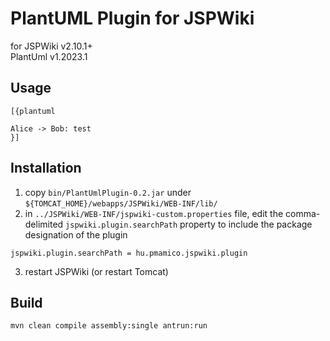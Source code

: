 # PlantUML Plugin for JSPWiki
for JSPWiki v2.10.1+  
PlantUml v1.2023.1

## Usage

```
[{plantuml 

Alice -> Bob: test
}]
```

## Installation

1. copy `bin/PlantUmlPlugin-0.2.jar` under `${TOMCAT_HOME}/webapps/JSPWiki/WEB-INF/lib/`
2. in `../JSPWiki/WEB-INF/jspwiki-custom.properties` file, edit the comma-delimited `jspwiki.plugin.searchPath` property to include the package designation of the plugin
```properties
jspwiki.plugin.searchPath = hu.pmamico.jspwiki.plugin
```
3. restart JSPWiki (or restart Tomcat)


## Build
```shell
mvn clean compile assembly:single antrun:run
```
